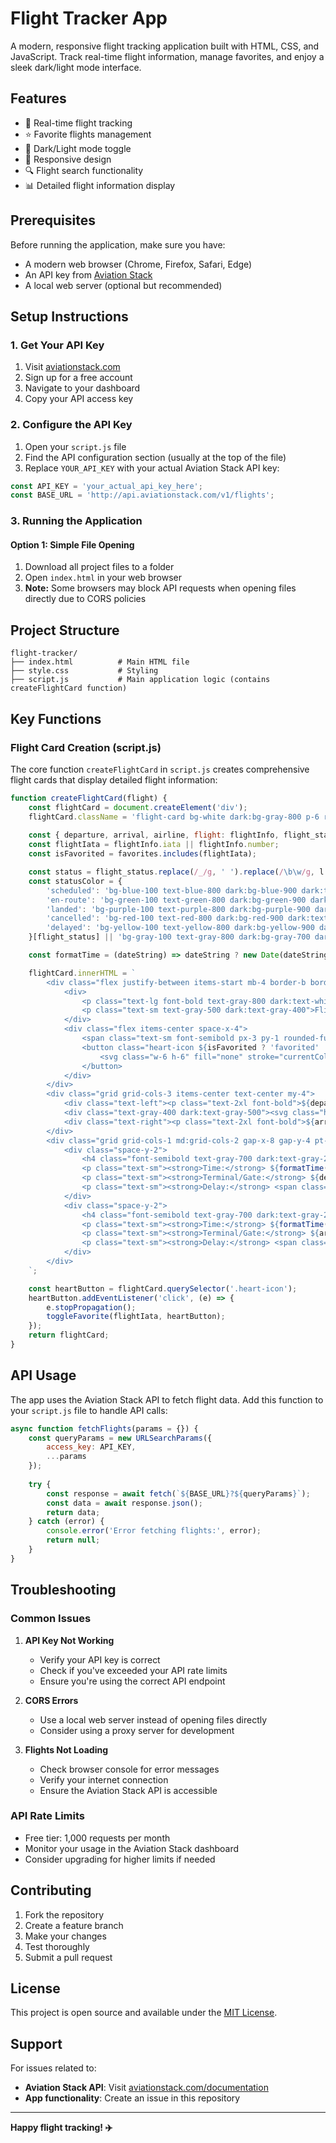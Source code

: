 # Flight Tracker App

A modern, responsive flight tracking application built with HTML, CSS, and JavaScript. Track real-time flight information, manage favorites, and enjoy a sleek dark/light mode interface.

## Features

- 🛫 Real-time flight tracking
- ⭐ Favorite flights management
- 🌙 Dark/Light mode toggle
- 📱 Responsive design
- 🔍 Flight search functionality
- 📊 Detailed flight information display

## Prerequisites

Before running the application, make sure you have:

- A modern web browser (Chrome, Firefox, Safari, Edge)
- An API key from [Aviation Stack](https://aviationstack.com/)
- A local web server (optional but recommended)

## Setup Instructions

### 1. Get Your API Key

1. Visit [aviationstack.com](https://aviationstack.com/)
2. Sign up for a free account
3. Navigate to your dashboard
4. Copy your API access key

### 2. Configure the API Key

1. Open your `script.js` file
2. Find the API configuration section (usually at the top of the file)
3. Replace `YOUR_API_KEY` with your actual Aviation Stack API key:

```javascript
const API_KEY = 'your_actual_api_key_here';
const BASE_URL = 'http://api.aviationstack.com/v1/flights';
```

### 3. Running the Application

#### Option 1: Simple File Opening
1. Download all project files to a folder
2. Open `index.html` in your web browser
3. **Note:** Some browsers may block API requests when opening files directly due to CORS policies


## Project Structure

```
flight-tracker/
├── index.html          # Main HTML file
├── style.css           # Styling
├── script.js           # Main application logic (contains createFlightCard function)
```

## Key Functions

### Flight Card Creation (script.js)

The core function `createFlightCard` in `script.js` creates comprehensive flight cards that display detailed flight information:

```javascript
function createFlightCard(flight) {
    const flightCard = document.createElement('div');
    flightCard.className = 'flight-card bg-white dark:bg-gray-800 p-6 rounded-2xl shadow-md';
    
    const { departure, arrival, airline, flight: flightInfo, flight_status } = flight;
    const flightIata = flightInfo.iata || flightInfo.number;
    const isFavorited = favorites.includes(flightIata);

    const status = flight_status.replace(/_/g, ' ').replace(/\b\w/g, l => l.toUpperCase());
    const statusColor = {
        'scheduled': 'bg-blue-100 text-blue-800 dark:bg-blue-900 dark:text-blue-200',
        'en-route': 'bg-green-100 text-green-800 dark:bg-green-900 dark:text-green-200',
        'landed': 'bg-purple-100 text-purple-800 dark:bg-purple-900 dark:text-purple-200',
        'cancelled': 'bg-red-100 text-red-800 dark:bg-red-900 dark:text-red-200',
        'delayed': 'bg-yellow-100 text-yellow-800 dark:bg-yellow-900 dark:text-yellow-200'
    }[flight_status] || 'bg-gray-100 text-gray-800 dark:bg-gray-700 dark:text-gray-200';

    const formatTime = (dateString) => dateString ? new Date(dateString).toLocaleTimeString([], { hour: '2-digit', minute: '2-digit', hour12: true }) : 'N/A';

    flightCard.innerHTML = `
        <div class="flex justify-between items-start mb-4 border-b border-gray-200 dark:border-gray-700 pb-4">
            <div>
                <p class="text-lg font-bold text-gray-800 dark:text-white">${airline.name || 'N/A'}</p>
                <p class="text-sm text-gray-500 dark:text-gray-400">Flight ${flightIata}</p>
            </div>
            <div class="flex items-center space-x-4">
                <span class="text-sm font-semibold px-3 py-1 rounded-full ${statusColor}">${status}</span>
                <button class="heart-icon ${isFavorited ? 'favorited' : ''}" data-iata="${flightIata}">
                    <svg class="w-6 h-6" fill="none" stroke="currentColor" viewBox="0 0 24 24"><path stroke-linecap="round" stroke-linejoin="round" stroke-width="2" d="M4.318 6.318a4.5 4.5 0 016.364 0L12 7.636l1.318-1.318a4.5 4.5 0 016.364 6.364L12 20.364l-7.682-7.682a4.5 4.5 0 010-6.364z"></path></svg>
                </button>
            </div>
        </div>
        <div class="grid grid-cols-3 items-center text-center my-4">
            <div class="text-left"><p class="text-2xl font-bold">${departure.iata}</p><p class="text-sm text-gray-600 dark:text-gray-300 truncate">${departure.airport || 'N/A'}</p></div>
            <div class="text-gray-400 dark:text-gray-500"><svg class="h-8 w-8 mx-auto" viewBox="0 0 20 20" fill="currentColor"><path d="M10.894 2.553a1 1 0 00-1.788 0l-7 14a1 1 0 001.169 1.409l5-1.428A1 1 0 009.5 16.571V11a1 1 0 112 0v5.571a1 1 0 00.725.962l5 1.428a1 1 0 001.17-1.408l-7-14z" /></svg></div>
            <div class="text-right"><p class="text-2xl font-bold">${arrival.iata}</p><p class="text-sm text-gray-600 dark:text-gray-300 truncate">${arrival.airport || 'N/A'}</p></div>
        </div>
        <div class="grid grid-cols-1 md:grid-cols-2 gap-x-8 gap-y-4 pt-4 border-t border-gray-200 dark:border-gray-700">
            <div class="space-y-2">
                <h4 class="font-semibold text-gray-700 dark:text-gray-200">Departure</h4>
                <p class="text-sm"><strong>Time:</strong> ${formatTime(departure.scheduled)} (Est: ${formatTime(departure.estimated)})</p>
                <p class="text-sm"><strong>Terminal/Gate:</strong> ${departure.terminal || 'N/A'} / ${departure.gate || 'N/A'}</p>
                <p class="text-sm"><strong>Delay:</strong> <span class="${departure.delay ? 'text-red-500 font-semibold' : ''}">${departure.delay ? `${departure.delay} min` : 'No Delay'}</span></p>
            </div>
            <div class="space-y-2">
                <h4 class="font-semibold text-gray-700 dark:text-gray-200">Arrival</h4>
                <p class="text-sm"><strong>Time:</strong> ${formatTime(arrival.scheduled)} (Est: ${formatTime(arrival.estimated)})</p>
                <p class="text-sm"><strong>Terminal/Gate:</strong> ${arrival.terminal || 'N/A'} / ${arrival.gate || 'N/A'}</p>
                <p class="text-sm"><strong>Delay:</strong> <span class="${arrival.delay ? 'text-red-500 font-semibold' : ''}">${arrival.delay ? `${arrival.delay} min` : 'No Delay'}</span></p>
            </div>
        </div>
    `;

    const heartButton = flightCard.querySelector('.heart-icon');
    heartButton.addEventListener('click', (e) => {
        e.stopPropagation();
        toggleFavorite(flightIata, heartButton);
    });
    return flightCard;
}
```

## API Usage

The app uses the Aviation Stack API to fetch flight data. Add this function to your `script.js` file to handle API calls:

```javascript
async function fetchFlights(params = {}) {
    const queryParams = new URLSearchParams({
        access_key: API_KEY,
        ...params
    });
    
    try {
        const response = await fetch(`${BASE_URL}?${queryParams}`);
        const data = await response.json();
        return data;
    } catch (error) {
        console.error('Error fetching flights:', error);
        return null;
    }
}
```

## Troubleshooting

### Common Issues

1. **API Key Not Working**
   - Verify your API key is correct
   - Check if you've exceeded your API rate limits
   - Ensure you're using the correct API endpoint

2. **CORS Errors**
   - Use a local web server instead of opening files directly
   - Consider using a proxy server for development

3. **Flights Not Loading**
   - Check browser console for error messages
   - Verify your internet connection
   - Ensure the Aviation Stack API is accessible

### API Rate Limits

- Free tier: 1,000 requests per month
- Monitor your usage in the Aviation Stack dashboard
- Consider upgrading for higher limits if needed

## Contributing

1. Fork the repository
2. Create a feature branch
3. Make your changes
4. Test thoroughly
5. Submit a pull request

## License

This project is open source and available under the [MIT License](LICENSE).

## Support

For issues related to:
- **Aviation Stack API**: Visit [aviationstack.com/documentation](https://aviationstack.com/documentation)
- **App functionality**: Create an issue in this repository

---

**Happy flight tracking! ✈️**